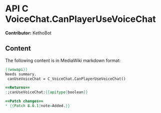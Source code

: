 # API C VoiceChat.CanPlayerUseVoiceChat

**Contributor:** KethoBot

## Content

The following content is in MediaWiki markdown format:

```mediawiki
{{wowapi}}
Needs summary.
 canUseVoiceChat = C_VoiceChat.CanPlayerUseVoiceChat()

==Returns==
:;canUseVoiceChat:{{apitype|boolean}}

==Patch changes==
* {{Patch 8.0.1|note=Added.}}
```